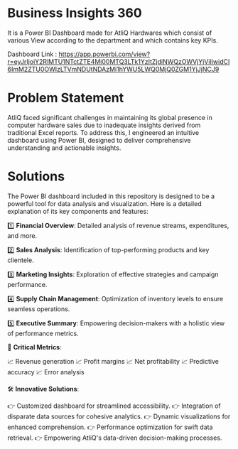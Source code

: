 # Business Insights 360

It is a Power BI Dashboard made for AtliQ Hardwares which consist of various View according to the department and which contains key KPIs.

Dashboard Link : https://app.powerbi.com/view?r=eyJrIjoiY2RlMTU1NTctZTE4Mi00MTQ3LTk1YzItZjdiNWQzOWVjYjViIiwidCI6ImM2ZTU0OWIzLTVmNDUtNDAzMi1hYWU5LWQ0MjQ0ZGM1YjJjNCJ9

# Problem Statement
AtliQ faced significant challenges in maintaining its global presence in computer hardware sales due to inadequate insights derived from traditional Excel reports. To address this, I engineered an intuitive dashboard using Power BI, designed to deliver comprehensive understanding and actionable insights.

# Solutions 
The Power BI dashboard included in this repository is designed to be a powerful tool for data analysis and visualization. Here is a detailed explanation of its key components and features:

1️⃣ **Financial Overview**: Detailed analysis of revenue streams, expenditures, and more.

2️⃣ **Sales Analysis**: Identification of top-performing products and key clientele.

3️⃣ **Marketing Insights**: Exploration of effective strategies and campaign performance.

4️⃣ **Supply Chain Management**: Optimization of inventory levels to ensure seamless operations.

5️⃣ **Executive Summary**: Empowering decision-makers with a holistic view of performance metrics.

💼 **Critical Metrics**:

📈 Revenue generation
📈 Profit margins
📈 Net profitability
📈 Predictive accuracy
📈 Error analysis

🛠 **Innovative Solutions**:

👉 Customized dashboard for streamlined accessibility.
👉 Integration of disparate data sources for cohesive analytics.
👉 Dynamic visualizations for enhanced comprehension.
👉 Performance optimization for swift data retrieval.
👉 Empowering AtliQ's data-driven decision-making processes.

